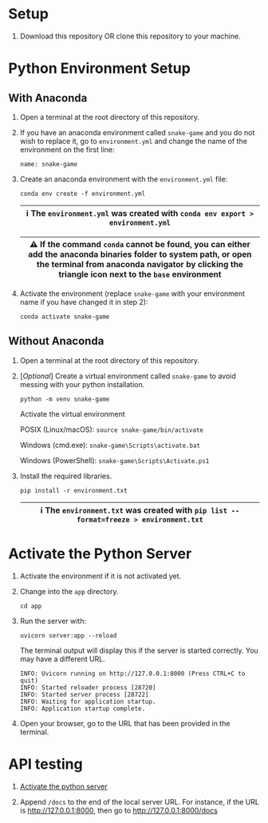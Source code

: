 # Setup

1. Download this repository OR clone this repository to your machine.

# Python Environment Setup

## With Anaconda

1. Open a terminal at the root directory of this repository.
   
2. If you have an anaconda environment called `snake-game` and you do not wish to replace it, go to `environment.yml` and change the name of the environment on the first line:
   
   ```
   name: snake-game
   ```

3. Create an anaconda environment with the `environment.yml` file:
   
   ```
   conda env create -f environment.yml
   ```

   | &#8505; The `environment.yml` was created with `conda env export > environment.yml` |
   | --- |

   | &#9888; If the command `conda` cannot be found, you can either add the anaconda binaries folder to system path, or open the terminal from anaconda navigator by clicking the triangle icon next to the `base` environment |
   | --- |

4. Activate the environment (replace `snake-game` with your environment name if you have changed it in step 2):
   
   ```conda activate snake-game```

## Without Anaconda

1. Open a terminal at the root directory of this repository.

2. [*Optional*] Create a virtual environment called `snake-game` to avoid messing with your python installation. 
   
   ```
   python -m venv snake-game
   ```

   Activate the virtual environment

   POSIX (Linux/macOS): `source snake-game/bin/activate`

   Windows (cmd.exe): `snake-game\Scripts\activate.bat`

   Windows (PowerShell): `snake-game\Scripts\Activate.ps1`

3. Install the required libraries.
   
   ```
   pip install -r environment.txt
   ```

   | &#8505; The `environment.txt` was created with `pip list --format=freeze > environment.txt` |
   | --- |

# Activate the Python Server

1. Activate the environment if it is not activated yet.
   
2. Change into the `app` directory.

   ```
   cd app
   ```
   
3. Run the server with:

   ```
   uvicorn server:app --reload
   ```

   The terminal output will display this if the server is started correctly. You may have a different URL.

   ```
   INFO: Uvicorn running on http://127.0.0.1:8000 (Press CTRL+C to quit)
   INFO: Started reloader process [28720]
   INFO: Started server process [28722]
   INFO: Waiting for application startup.
   INFO: Application startup complete.
   ```

4. Open your browser, go to the URL that has been provided in the terminal.

# API testing

1. [Activate the python server](#activate-the-python-server)
   
2. Append `/docs` to the end of the local server URL. For instance, if the URL is http://127.0.0.1:8000, then go to http://127.0.0.1:8000/docs